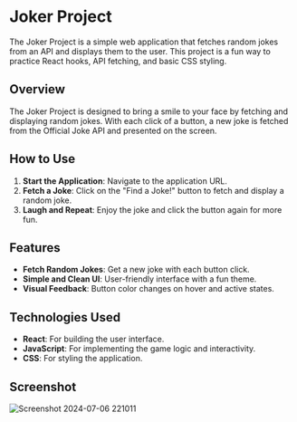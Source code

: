 # Joker Project

The Joker Project is a simple web application that fetches random jokes from an API and displays them to the user. This project is a fun way to practice React hooks, API fetching, and basic CSS styling.

## Overview

The Joker Project is designed to bring a smile to your face by fetching and displaying random jokes. With each click of a button, a new joke is fetched from the Official Joke API and presented on the screen.

## How to Use

1. **Start the Application**: Navigate to the application URL.
2. **Fetch a Joke**: Click on the "Find a Joke!" button to fetch and display a random joke.
3. **Laugh and Repeat**: Enjoy the joke and click the button again for more fun.

## Features

- **Fetch Random Jokes**: Get a new joke with each button click.
- **Simple and Clean UI**: User-friendly interface with a fun theme.
- **Visual Feedback**: Button color changes on hover and active states.

## Technologies Used

- **React**: For building the user interface.
- **JavaScript**: For implementing the game logic and interactivity.
- **CSS**: For styling the application.

## Screenshot
![Screenshot 2024-07-06 221011](https://github.com/KUNALCHOURE/JOKER/assets/147177836/81958791-6644-4054-81dd-23404aa92b4f)

